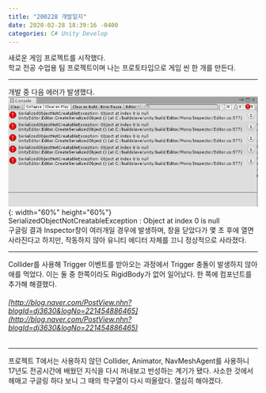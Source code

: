 ```yaml
---
title: "200228 개발일지"
date: 2020-02-28 18:39:16 -0400
categories: C# Unity Develop
---
```


새로운 게임 프로젝트를 시작했다.  
학교 전공 수업용 팀 프로젝트이며 나는 프로토타입으로 게임 씬 한 개를 만든다.  

- - -  

개발 중 다음 에러가 발생했다. 
![Inspectorerror](/assets/images/Inspector_error.jpg){: width="60%" height="60%"}  
SerializedObjectNotCreatableException : Object at index 0 is null  
구글링 결과 Inspector창이 여러개일 경우에 발생하며, 창을 닫았다가 몇 초 후에 열면 사라진다고 하지만, 작동하지 않아 유니티 에디터 자체를 끄니 정상적으로 사라졌다.  

- - -  

Collider를 사용해 Trigger 이벤트를 받아오는 과정에서 Trigger 충돌이 발생하지 않아 애를 먹었다. 이는 둘 중 한쪽이라도 RigidBody가 없어 일어났다. 한 쪽에 컴포넌트를 추가해 해결했다.  
###### [http://blog.naver.com/PostView.nhn?blogId=dj3630&logNo=221454886465](http://blog.naver.com/PostView.nhn?blogId=dj3630&logNo=221454886465)  


- - -  


프로젝트 T에서는 사용하지 않던 Collider, Animator, NavMeshAgent를 사용하니 17년도 전공시간에 배웠던 지식을 다시 꺼내보고 반성하는 계기가 됐다. 사소한 것에서 헤매고 구글링 하다 보니 그 때의 학구열이 다시 떠올랐다. 열심히 해야겠다.